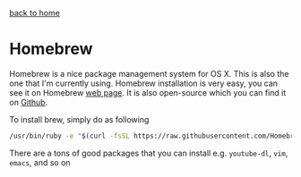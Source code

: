 [back to home](README.md)

# Homebrew

Homebrew is a nice package management system for OS X. This is also the
one that I'm currently using. Homebrew installation is very easy,
you can see it on Homebrew [web page](http://brew.sh/). It is also open-source which
you can find it on [Github](https://github.com/Homebrew/homebrew).

To install brew, simply do as following

```bash
/usr/bin/ruby -e "$(curl -fsSL https://raw.githubusercontent.com/Homebrew/install/master/install)"
```

There are a tons of good packages that you can install e.g.
`youtube-dl`, `vim`, `emacs`, and so on
